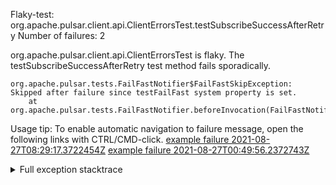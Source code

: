         
Flaky-test: org.apache.pulsar.client.api.ClientErrorsTest.testSubscribeSuccessAfterRetry
Number of failures: 2

org.apache.pulsar.client.api.ClientErrorsTest is flaky. The testSubscribeSuccessAfterRetry test method fails sporadically.

```
org.apache.pulsar.tests.FailFastNotifier$FailFastSkipException: Skipped after failure since testFailFast system property is set.
	at org.apache.pulsar.tests.FailFastNotifier.beforeInvocation(FailFastNotifier.java:88)

```

Usage tip: To enable automatic navigation to failure message, open the following links with CTRL/CMD-click.
[example failure 2021-08-27T08:29:17.3722454Z](https://github.com/apache/pulsar/runs/3441181143?check_suite_focus=true#step:9:1404)
[example failure 2021-08-27T00:49:56.2372743Z](https://github.com/apache/pulsar/runs/3438608157?check_suite_focus=true#step:9:1400)


<details>
<summary>Full exception stacktrace</summary>
<code><pre>
org.apache.pulsar.tests.FailFastNotifier$FailFastSkipException: Skipped after failure since testFailFast system property is set.
	at org.apache.pulsar.tests.FailFastNotifier.beforeInvocation(FailFastNotifier.java:88)

</pre></code>
</details>


